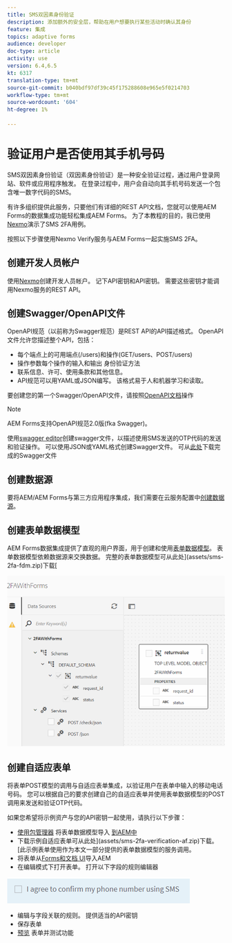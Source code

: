 ```yaml
---
title: SMS双因素身份验证
description: 添加额外的安全层，帮助在用户想要执行某些活动时确认其身份
feature: 集成
topics: adaptive forms
audience: developer
doc-type: article
activity: use
version: 6.4,6.5
kt: 6317
translation-type: tm+mt
source-git-commit: b040bdf97df39c45f175288608e965e5f0214703
workflow-type: tm+mt
source-wordcount: '604'
ht-degree: 1%

---
```




# 验证用户是否使用其手机号码

SMS双因素身份验证（双因素身份验证）是一种安全验证过程，通过用户登录网站、软件或应用程序触发。 在登录过程中，用户会自动向其手机号码发送一个包含唯一数字代码的SMS。

有许多组织提供此服务，只要他们有详细的REST API文档，您就可以使用AEM Forms的数据集成功能轻松集成AEM Forms。 为了本教程的目的，我已使用[Nexmo](https://developer.nexmo.com/verify/overview)演示了SMS 2FA用例。

按照以下步骤使用Nexmo Verify服务与AEM Forms一起实施SMS 2FA。

## 创建开发人员帐户

使用[Nexmo](https://dashboard.nexmo.com/sign-in)创建开发人员帐户。 记下API密钥和API密钥。 需要这些密钥才能调用Nexmo服务的REST API。

## 创建Swagger/OpenAPI文件

OpenAPI规范（以前称为Swagger规范）是REST API的API描述格式。 OpenAPI文件允许您描述整个API，包括：

* 每个端点上的可用端点(/users)和操作(GET/users、POST/users)
* 操作参数每个操作的输入和输出
身份验证方法
* 联系信息、许可、使用条款和其他信息。
* API规范可以用YAML或JSON编写。 该格式易于人和机器学习和读取。

要创建您的第一个Swagger/OpenAPI文件，请按照[OpenAPI文档](https://swagger.io/docs/specification/2-0/basic-structure/)操作

>[!NOTE]
> AEM Forms支持OpenAPI规范2.0版(fka Swagger)。

使用[swagger editor](https://editor.swagger.io/)创建swagger文件，以描述使用SMS发送的OTP代码的发送和验证操作。 可以使用JSON或YAML格式创建Swagger文件。 可从[此处](assets/two-factore-authentication-swagger.zip)下载完成的Swagger文件

## 创建数据源

要将AEM/AEM Forms与第三方应用程序集成，我们需要在云服务配置中[创建数据源](https://docs.adobe.com/content/help/en/experience-manager-learn/forms/ic-web-channel-tutorial/parttwo.html)。

## 创建表单数据模型

AEM Forms数据集成提供了直观的用户界面，用于创建和使用[表单数据模型](https://docs.adobe.com/content/help/en/experience-manager-65/forms/form-data-model/create-form-data-models.html)。 表单数据模型依赖数据源来交换数据。
完整的表单数据模型可从此处](assets/sms-2fa-fdm.zip)下载[

![fdm](assets/2FA-fdm.PNG)

## 创建自适应表单

将表单POST模型的调用与自适应表单集成，以验证用户在表单中输入的移动电话号码。 您可以根据自己的要求创建自己的自适应表单并使用表单数据模型的POST调用来发送和验证OTP代码。

如果您希望将示例资产与您的API密钥一起使用，请执行以下步骤：

* [使用包管理器](assets/sms-2fa-fdm.zip) 将表单数据模型导入 [到AEM中](http://localhost:4502/crx/packmgr/index.jsp)
* 下载示例自适应表单可从此处](assets/sms-2fa-verification-af.zip)下载。 [此示例表单使用作为本文一部分提供的表单数据模型的服务调用。
* 将表单从[Forms和文档 UI](http://localhost:4502/aem/forms.html/content/dam/formsanddocuments)导入AEM
* 在编辑模式下打开表单。 打开以下字段的规则编辑器

![sms发送](assets/check-sms.PNG)

* 编辑与字段关联的规则。 提供适当的API密钥
* 保存表单
* [预览](http://localhost:4502/content/dam/formsanddocuments/sms-2fa-verification/jcr:content?wcmmode=disabled) 表单并测试功能


